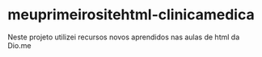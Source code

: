 # meuprimeirositehtml-clinicamedica
 Neste projeto utilizei recursos novos aprendidos nas aulas de html da Dio.me
